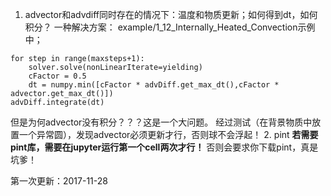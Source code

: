 1. advector和advdiff同时存在的情况下：温度和物质更新；如何得到dt，如何积分？
一种解决方案： example/1_12_Internally_Heated_Convection示例中；
```
for step in range(maxsteps+1):
    solver.solve(nonLinearIterate=yielding)
    cFactor = 0.5
    dt = numpy.min([cFactor * advDiff.get_max_dt(),cFactor * advector.get_max_dt()])
advDiff.integrate(dt)
```
但是为何advector没有积分？？？这是一个大问题。
经过测试（在背景物质中放置一个异常圆），发现advector必须更新才行，否则球不会浮起！
2. pint
**若需要pint库，需要在jupyter运行第一个cell两次才行！**
否则会要求你下载pint，真是坑爹！

第一次更新：2017-11-28
